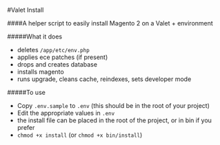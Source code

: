 #Valet Install

####A helper script to easily install Magento 2 on a Valet + environment

#####What it does
- deletes `/app/etc/env.php`
- applies ece patches (if present)
- drops and creates database
- installs magento
- runs upgrade, cleans cache, reindexes, sets developer mode

#####To use
- Copy `.env.sample` to `.env` (this should be in the root of your project)
- Edit the appropriate values in `.env`
- the install file can be placed in the root of the project, or in bin if you prefer
- `chmod +x install` (or `chmod +x bin/install`)